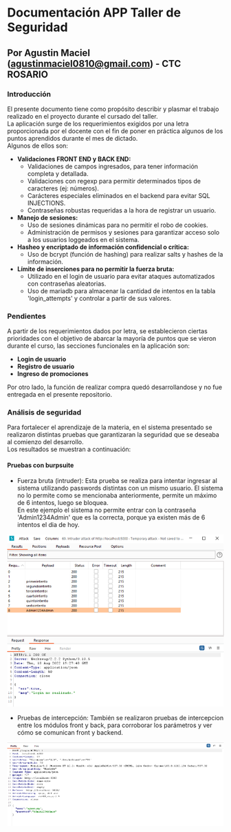 # Documentación APP Taller de Seguridad 
## Por Agustin Maciel (agustinmaciel0810@gmail.com) - CTC ROSARIO
### Introducción
El presente documento tiene como propósito describir y plasmar el trabajo realizado en el proyecto durante el cursado del taller. <br>
La aplicación surge de los requerimientos exigidos por una letra proporcionada por el docente con el fin de poner en práctica algunos de los puntos aprendidos durante el mes de dictado.
<br> Algunos de ellos son:

* <b>Validaciones FRONT END y BACK END:</b>
  - Validaciones de campos ingresados, para tener información completa y detallada.
  - Validaciones con regexp para permitir determinados tipos de caracteres (ej: números).
  - Carácteres especiales eliminados en el backend para evitar SQL INJECTIONS.
  - Contraseñas robustas requeridas a la hora de registrar un usuario.
* <b>Manejo de sesiones:</b>
  - Uso de sesiones dinámicas para no permitir el robo de cookies.
  - Administración de permisos y sesiones para garantizar acceso solo a los usuarios loggeados en el sistema.
* <b>Hasheo y encriptado de información confidencial o crítica:</b>
  - Uso de bcrypt (función de hashing) para realizar salts y hashes de la información.
* <b>Límite de inserciones para no permitir la fuerza bruta:</b>
  - Utilizado en el login de usuario para evitar ataques automatizados con contraseñas aleatorias.
  - Uso de mariadb para almacenar la cantidad de intentos en la tabla 'login_attempts' y controlar a partir de sus valores.

### Pendientes
A partir de los requerimientos dados por letra, se establecieron ciertas prioridades con el objetivo de abarcar la mayoría de puntos que se vieron durante el curso, las secciones funcionales en la aplicación son:

* <b>Login de usuario</b>
* <b>Registro de usuario</b>
* <b>Ingreso de promociones</b>

Por otro lado, la función de realizar compra quedó desarrollandose y no fue entregada en el presente repositorio.

### Análisis de seguridad
Para fortalecer el aprendizaje de la materia, en el sistema presentado se realizaron distintas pruebas que garantizaran la seguridad que se deseaba al comienzo del desarrollo.
<br> Los resultados se muestran a continuación:

#### Pruebas con burpsuite
  * Fuerza bruta (intruder): Esta prueba se realiza para intentar ingresar al sistema utilizando passwords distintas con un mismo usuario. El sistema no lo permite como
  se mencionaba anteriormente, permite un máximo de 6 intentos, luego se bloquea.<br>
  En este ejemplo el sistema no permite entrar con la contraseña 'Admin1234Admin' que es la correcta, porque ya existen más de 6 intentos el dia de hoy.

  ![alt text](https://github.com/agustin0810/tallerSeguridad-AgustinMaciel/blob/master/imgMD/prueba1.png?raw=true)
  
  * Pruebas de intercepción: También se realizaron pruebas de intercepcion entre los módulos front y back, para corroborar los parámetros y ver cómo se comunican front y backend.
  
  ![alt text](https://github.com/agustin0810/tallerSeguridad-AgustinMaciel/blob/master/imgMD/prueba2.png?raw=true)

